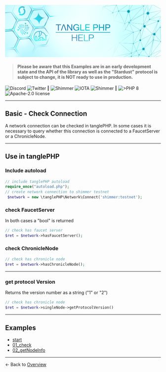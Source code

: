 ![](.meta/Banner.png)

> #### Please be aware that this Examples are in an early development state and the API of the library as well as the "Stardust" protocol is subject to change, it is NOT ready to use in production.

<a href="https://discord.iota.org/" style="text-decoration:none;"><img src="https://img.shields.io/badge/Discord-9cf.svg?style=social&logo=discord" alt="Discord"></a>
<a href="https://twitter.com/tanglePHP/" style="text-decoration:none;"><img src="https://img.shields.io/badge/Twitter-@tanglePHP-9cf.svg?style=social&logo=twitter" alt="Twitter"></a> ‖
<a href="https://www.tanglephp.com/" style="text-decoration:none;"><img src="https://img.shields.io/badge/tanglePHP-grey?style=flat-square&logo=tanglePHP" alt="Shimmer"></a>
<a href="https://www.iota.org/" style="text-decoration:none;"><img src="https://img.shields.io/badge/IOTA-grey?style=flat-square&logo=iota" alt="IOTA"></a>
<a href="https://www.shimmer.network/" style="text-decoration:none;"><img src="https://img.shields.io/badge/Shimmer-grey?style=flat-square&logo=shimmer" alt="Shimmer"></a> ‖
<a href="https://www.php.net/" style="text-decoration:none;"><img src="https://img.shields.io/badge/PHP->= 8.1.x-blue?style=flat-square&logo=php" alt=">PHP 8"></a>
<a href="https://github.com/iota-community/iota.php/LICENSE" style="text-decoration:none;"><img src="https://img.shields.io/badge/license-Apache--2.0-green?style=flat-square" alt="Apache-2.0 license"></a>

---

## Basic - Check Connection

A network connection can be checked in tanglePHP. In some cases it is necessary to query whether this connection is connected to a FaucetServer or a ChronicleNode.

---

## Use in tanglePHP

### Include autoload 

```PHP
// include tanglePHP autoload
require_once("autoload.php");
// create network connection to shimmer testnet
 $network = new \tanglePHP\Network\Connect('shimmer:testnet');
```

### check FaucetServer

In both cases a "bool" is returned

```PHP
// check has faucet server
$ret = $network->hasFaucetServer();
```

### check ChronicleNode

```PHP
// check has chronicle node
$ret = $network->hasChronicleNode();
```

---

### get protocol Version

Returns the version number as a string ("1" or "2")

```PHP
// check has chronicle node
$ret = $network->singleNode->getProtocolVersion()
```

---

## Examples

+ [start](https://github.com/tanglePHP/bundle/tree/main/examples/src/start)
+ [01_check](https://github.com/tanglePHP/bundle/blob/main/examples/src/start/01_check.php)
+ [02_getNodeInfo](https://github.com/tanglePHP/bundle/blob/main/examples/src/singlenode-client/Simple/02_getNodeInfo.php)

---

<- Back to [Overview](000_index.md)